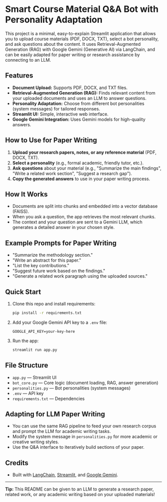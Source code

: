 # Smart Course Material Q&A Bot with Personality Adaptation

This project is a minimal, easy-to-explain Streamlit application that allows you to upload course materials (PDF, DOCX, TXT), select a bot personality, and ask questions about the content. It uses Retrieval-Augmented Generation (RAG) with Google Gemini (Generative AI) via LangChain, and can be easily adapted for paper writing or research assistance by connecting to an LLM.

## Features
- **Document Upload:** Supports PDF, DOCX, and TXT files.
- **Retrieval-Augmented Generation (RAG):** Finds relevant content from your uploaded documents and uses an LLM to answer questions.
- **Personality Adaptation:** Choose from different bot personalities (system messages) for tailored responses.
- **Streamlit UI:** Simple, interactive web interface.
- **Google Gemini Integration:** Uses Gemini models for high-quality answers.

## How to Use for Paper Writing
1. **Upload your research papers, notes, or any reference material** (PDF, DOCX, TXT).
2. **Select a personality** (e.g., formal academic, friendly tutor, etc.).
3. **Ask questions** about your material (e.g., "Summarize the main findings", "Write a related work section", "Suggest a research gap").
4. **Copy the generated answers** to use in your paper writing process.

## How It Works
- Documents are split into chunks and embedded into a vector database (FAISS).
- When you ask a question, the app retrieves the most relevant chunks.
- The context and your question are sent to a Gemini LLM, which generates a detailed answer in your chosen style.

## Example Prompts for Paper Writing
- "Summarize the methodology section."
- "Write an abstract for this paper."
- "List the key contributions."
- "Suggest future work based on the findings."
- "Generate a related work paragraph using the uploaded sources."

## Quick Start
1. Clone this repo and install requirements:
   ```bash
   pip install -r requirements.txt
   ```
2. Add your Google Gemini API key to a `.env` file:
   ```env
   GOOGLE_API_KEY=your-key-here
   ```
3. Run the app:
   ```bash
   streamlit run app.py
   ```

## File Structure
- `app.py` — Streamlit UI
- `bot_core.py` — Core logic (document loading, RAG, answer generation)
- `personalities.py` — Bot personalities (system messages)
- `.env` — API key
- `requirements.txt` — Dependencies

## Adapting for LLM Paper Writing
- You can use the same RAG pipeline to feed your own research corpus and prompt the LLM for academic writing tasks.
- Modify the system message in `personalities.py` for more academic or creative writing styles.
- Use the Q&A interface to iteratively build sections of your paper.

## Credits
- Built with [LangChain](https://python.langchain.com/), [Streamlit](https://streamlit.io/), and [Google Gemini](https://ai.google.dev/).

---

**Tip:** This README can be given to an LLM to generate a research paper, related work, or any academic writing based on your uploaded materials!
